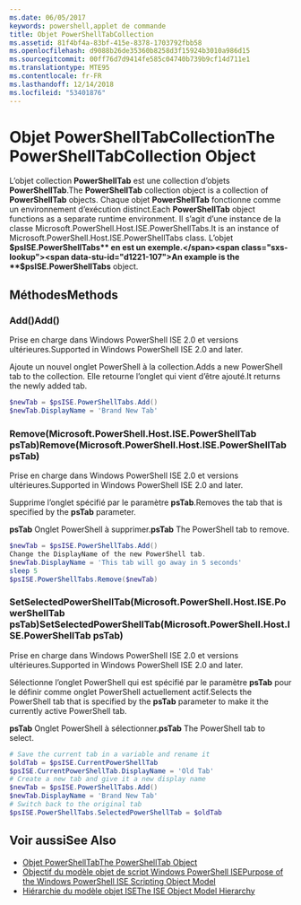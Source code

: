 ```yaml
---
ms.date: 06/05/2017
keywords: powershell,applet de commande
title: Objet PowerShellTabCollection
ms.assetid: 81f4bf4a-83bf-415e-8378-1703792fbb58
ms.openlocfilehash: d9088b26de35360b8258d3f15924b3010a986d15
ms.sourcegitcommit: 00ff76d7d9414fe585c04740b739b9cf14d711e1
ms.translationtype: MTE95
ms.contentlocale: fr-FR
ms.lasthandoff: 12/14/2018
ms.locfileid: "53401876"
---
```

# <a name="the-powershelltabcollection-object"></a><span data-ttu-id="d1221-103">Objet PowerShellTabCollection</span><span class="sxs-lookup"><span data-stu-id="d1221-103">The PowerShellTabCollection Object</span></span>

<span data-ttu-id="d1221-104">L’objet collection **PowerShellTab** est une collection d’objets **PowerShellTab**.</span><span class="sxs-lookup"><span data-stu-id="d1221-104">The **PowerShellTab** collection object is a collection of **PowerShellTab** objects.</span></span> <span data-ttu-id="d1221-105">Chaque objet **PowerShellTab** fonctionne comme un environnement d’exécution distinct.</span><span class="sxs-lookup"><span data-stu-id="d1221-105">Each **PowerShellTab** object functions as a separate runtime environment.</span></span> <span data-ttu-id="d1221-106">Il s’agit d’une instance de la classe Microsoft.PowerShell.Host.ISE.PowerShellTabs.</span><span class="sxs-lookup"><span data-stu-id="d1221-106">It is an instance of Microsoft.PowerShell.Host.ISE.PowerShellTabs class.</span></span> <span data-ttu-id="d1221-107">L’objet **$psISE.PowerShellTabs** en est un exemple.</span><span class="sxs-lookup"><span data-stu-id="d1221-107">An example is the **$psISE.PowerShellTabs** object.</span></span>

## <a name="methods"></a><span data-ttu-id="d1221-108">Méthodes</span><span class="sxs-lookup"><span data-stu-id="d1221-108">Methods</span></span>

### <a name="add"></a><span data-ttu-id="d1221-109">Add\(\)</span><span class="sxs-lookup"><span data-stu-id="d1221-109">Add\(\)</span></span>

<span data-ttu-id="d1221-110">Prise en charge dans Windows PowerShell ISE 2.0 et versions ultérieures.</span><span class="sxs-lookup"><span data-stu-id="d1221-110">Supported in Windows PowerShell ISE 2.0 and later.</span></span>

<span data-ttu-id="d1221-111">Ajoute un nouvel onglet PowerShell à la collection.</span><span class="sxs-lookup"><span data-stu-id="d1221-111">Adds a new PowerShell tab to the collection.</span></span> <span data-ttu-id="d1221-112">Elle retourne l’onglet qui vient d’être ajouté.</span><span class="sxs-lookup"><span data-stu-id="d1221-112">It returns the newly added tab.</span></span>

```powershell
$newTab = $psISE.PowerShellTabs.Add()
$newTab.DisplayName = 'Brand New Tab'
```

### <a name="removemicrosoftpowershellhostisepowershelltab-pstab"></a><span data-ttu-id="d1221-113">Remove\(Microsoft.PowerShell.Host.ISE.PowerShellTab psTab\)</span><span class="sxs-lookup"><span data-stu-id="d1221-113">Remove\(Microsoft.PowerShell.Host.ISE.PowerShellTab psTab\)</span></span>

<span data-ttu-id="d1221-114">Prise en charge dans Windows PowerShell ISE 2.0 et versions ultérieures.</span><span class="sxs-lookup"><span data-stu-id="d1221-114">Supported in Windows PowerShell ISE 2.0 and later.</span></span>

<span data-ttu-id="d1221-115">Supprime l’onglet spécifié par le paramètre **psTab**.</span><span class="sxs-lookup"><span data-stu-id="d1221-115">Removes the tab that is specified by the **psTab** parameter.</span></span>

<span data-ttu-id="d1221-116">**psTab** Onglet PowerShell à supprimer.</span><span class="sxs-lookup"><span data-stu-id="d1221-116">**psTab** The PowerShell tab to remove.</span></span>

```powershell
$newTab = $psISE.PowerShellTabs.Add()
Change the DisplayName of the new PowerShell tab.
$newTab.DisplayName = 'This tab will go away in 5 seconds'
sleep 5
$psISE.PowerShellTabs.Remove($newTab)
```

### <a name="setselectedpowershelltabmicrosoftpowershellhostisepowershelltab-pstab"></a><span data-ttu-id="d1221-117">SetSelectedPowerShellTab\(Microsoft.PowerShell.Host.ISE.PowerShellTab psTab\)</span><span class="sxs-lookup"><span data-stu-id="d1221-117">SetSelectedPowerShellTab\(Microsoft.PowerShell.Host.ISE.PowerShellTab psTab\)</span></span>

<span data-ttu-id="d1221-118">Prise en charge dans Windows PowerShell ISE 2.0 et versions ultérieures.</span><span class="sxs-lookup"><span data-stu-id="d1221-118">Supported in Windows PowerShell ISE 2.0 and later.</span></span>

<span data-ttu-id="d1221-119">Sélectionne l’onglet PowerShell qui est spécifié par le paramètre **psTab** pour le définir comme onglet PowerShell actuellement actif.</span><span class="sxs-lookup"><span data-stu-id="d1221-119">Selects the PowerShell tab that is specified by the **psTab** parameter to make it the currently active PowerShell tab.</span></span>

<span data-ttu-id="d1221-120">**psTab** Onglet PowerShell à sélectionner.</span><span class="sxs-lookup"><span data-stu-id="d1221-120">**psTab** The PowerShell tab to select.</span></span>

```powershell
# Save the current tab in a variable and rename it
$oldTab = $psISE.CurrentPowerShellTab
$psISE.CurrentPowerShellTab.DisplayName = 'Old Tab'
# Create a new tab and give it a new display name
$newTab = $psISE.PowerShellTabs.Add()
$newTab.DisplayName = 'Brand New Tab'
# Switch back to the original tab
$psISE.PowerShellTabs.SelectedPowerShellTab = $oldTab
```

## <a name="see-also"></a><span data-ttu-id="d1221-121">Voir aussi</span><span class="sxs-lookup"><span data-stu-id="d1221-121">See Also</span></span>

- [<span data-ttu-id="d1221-122">Objet PowerShellTab</span><span class="sxs-lookup"><span data-stu-id="d1221-122">The PowerShellTab Object</span></span>](The-PowerShellTab-Object.md)
- [<span data-ttu-id="d1221-123">Objectif du modèle objet de script Windows PowerShell ISE</span><span class="sxs-lookup"><span data-stu-id="d1221-123">Purpose of the Windows PowerShell ISE Scripting Object Model</span></span>](Purpose-of-the-Windows-PowerShell-ISE-Scripting-Object-Model.md)
- [<span data-ttu-id="d1221-124">Hiérarchie du modèle objet ISE</span><span class="sxs-lookup"><span data-stu-id="d1221-124">The ISE Object Model Hierarchy</span></span>](The-ISE-Object-Model-Hierarchy.md)